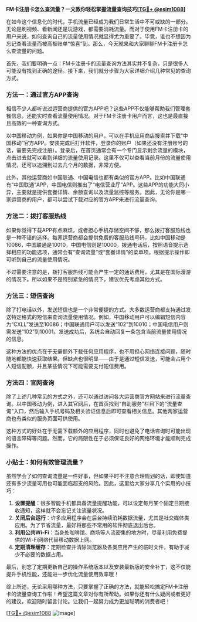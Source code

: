 **FM卡注册卡怎么查流量？一文教你轻松掌握流量查询技巧[[TG💪+ @esim1088](https://t.me/s/esim1088)]**

在如今这个信息化的时代，手机流量已经成为我们日常生活中不可或缺的一部分。无论是刷视频、看新闻还是玩游戏，都需要消耗流量。而对于使用FM卡注册卡的用户来说，如何查询自己的流量使用情况就显得尤为重要了。毕竟，谁也不想因为忘记查看流量而被高额账单“惊喜”到。那么，今天就来和大家聊聊FM卡注册卡怎么查流量的问题。

首先，我们要明确一点：FM卡注册卡的流量查询方法其实并不复杂，只是很多人可能没有找到正确的途径。接下来，我们就分步骤为大家详细介绍几种常见的查询方式。

### 方法一：通过官方APP查询

相信不少人都听说过运营商提供的官方APP吧？这些APP不仅能够帮助我们管理套餐信息，还能实时查看流量使用情况。对于FM卡注册卡用户而言，这也是最直接且高效的一种查询方式。

以中国移动为例，如果你是中国移动的用户，可以在手机应用商店搜索并下载“中国移动”官方APP。安装完成后打开软件，登录你的账户（如果还没有注册账号的话，需要先完成注册）。登录后，在首页通常会有一个专门显示剩余流量的模块，点击进去就可以看到详细的流量使用记录。这里不仅可以查看当前月份的流量使用情况，还可以追溯到过去几个月的数据，非常方便。

此外，其他运营商如中国联通、中国电信也都有类似的官方APP。比如中国联通有“中国联通”APP，中国电信则推出了“电信营业厅”APP。这些APP的功能大同小异，主要就是提供套餐详情、余额查询以及流量监控等服务。因此，无论你是哪一家运营商的用户，都可以尝试下载对应的官方APP来进行流量查询。

### 方法二：拨打客服热线

如果你觉得下载APP有点麻烦，或者担心手机存储空间不够，那么拨打客服热线也是一种不错的选择。每家运营商都会提供免费的客服热线号码，比如中国移动是10086，中国联通是10010，中国电信则是10000。拨通电话后，按照语音提示选择相应的功能选项，通常会有“查询流量”或“套餐详情”的菜单项。根据提示操作即可听到自己的流量使用情况。

不过需要注意的是，拨打客服热线可能会产生一定的通话费用，尤其是在国际漫游的情况下。所以如果不是特别紧急的情况下，建议优先考虑其他方式。

### 方法三：短信查询

除了打电话以外，发送短信也是一个非常便捷的方式。大多数运营商都支持通过发送特定格式的短信来查询流量使用情况。例如，中国移动用户可以编辑短信内容为“CXLL”发送至10086；中国联通用户可以发送“102”到10010；中国电信用户则需发送“102”到10001。发送成功后，系统会自动回复一条包含当前流量使用情况的信息。

这种方法的优点在于无需额外下载任何应用程序，也不用担心网络连接问题，随时随地都能快速获取结果。但缺点也很明显——由于是通过短信发送，可能会占用个人短信配额，并且某些情况下可能需要支付短信费用。

### 方法四：官网查询

除了上述几种常见的方式之外，还可以通过访问各大运营商官方网站来进行流量查询。以中国移动为例，进入其官网后，在首页找到“自助服务”栏目下的“流量查询”入口，然后输入手机号码及相关验证信息后即可查看相关信息。其他两家运营商也有类似的服务页面可供使用。

这种方式的好处在于无需下载额外的应用程序，同时也避免了电话咨询时可能出现的语言障碍等问题。然而，它的局限性在于必须保证良好的网络环境才能顺利完成操作。

### 小贴士：如何有效管理流量？

虽然学会了如何查询流量是一件好事，但如果平时不注意合理规划的话，即使知道还有多少流量可用也可能面临超支的风险。因此，这里给大家分享几个实用的小技巧：

1. **设置提醒**：很多智能手机都具备流量提醒功能，可以设定每月某个固定日期接收通知，这样就不会忘记关注流量状况。
2. **关闭后台运行**：许多应用程序会在后台持续消耗数据流量，尤其是社交媒体类应用。为了节省流量，最好将那些不常用的软件彻底退出后台。
3. **利用公共Wi-Fi**：当身处咖啡馆、商场等人流密集的地方时，尽量利用免费提供的Wi-Fi网络代替移动数据上网。
4. **定期清理缓存**：定期检查并清除浏览器及各类应用产生的临时文件，有助于减少不必要的数据占用。

最后，别忘了定期更新自己的操作系统版本以及安装最新版的安全补丁，这不仅能提升手机性能，还能进一步优化流量使用效率哦！

综上所述，无论采用哪种方法，只要掌握了正确的方法，就能轻松搞定FM卡注册卡的流量查询工作啦！希望这篇文章对你有所帮助。如果你还有什么疑问或者更好的建议，欢迎随时留言讨论。让我们一起努力成为更加聪明的消费者吧！

[[TG💪+ @esim1088](https://t.me/s/esim1088) ![Image](https://i.postimg.cc/4NQfJmqS/Snipaste-2025-05-13-00-14-12.png)]